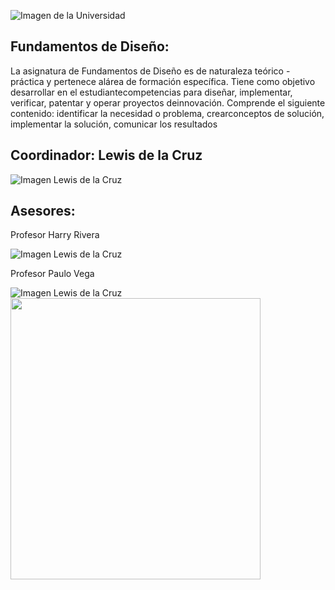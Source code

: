 ﻿![Imagen de la Universidad](https://github.com/sebastianfranco1342/FundamentosdeDisenoGrupo6/blob/main/Carpetas%20del%20Proyecto/Im%C3%A1genes/LogoUPCH.jpg?raw=true)

## Fundamentos de Diseño:
La asignatura de Fundamentos de Diseño es de naturaleza teórico - práctica y pertenece alárea de formación específica. Tiene como objetivo desarrollar en el estudiantecompetencias para diseñar, implementar, verificar, patentar y operar proyectos deinnovación. Comprende el siguiente contenido: identificar la necesidad o problema, crearconceptos de solución, implementar la solución, comunicar los resultados

## Coordinador: Lewis de la Cruz
![Imagen Lewis de la Cruz](https://github.com/sebastianfranco1342/FundamentosdeDisenoGrupo6/blob/main/Carpetas%20del%20Proyecto/Im%C3%A1genes/ProfesorLewisdelaCruz.jpeg?raw=true)

## Asesores:

Profesor Harry Rivera


![Imagen Lewis de la Cruz](https://github.com/sebastianfranco1342/FundamentosdeDisenoGrupo6/blob/main/Carpetas%20del%20Proyecto/Im%C3%A1genes/ProfesorHarryRivera.png?raw=true)


Profesor Paulo Vega


![Imagen Lewis de la Cruz](https://github.com/sebastianfranco1342/FundamentosdeDisenoGrupo6/blob/main/Carpetas%20del%20Proyecto/Im%C3%A1genes/ProfesorPauloVega.jpg?raw=true)
<img src="https://github.com/sebastianfranco1342/FundamentosdeDisenoGrupo6/blob/main/Carpetas%20del%20Proyecto/Im%C3%A1genes/ProfesorPauloVega.jpg?raw=true" width="400" height="450">
